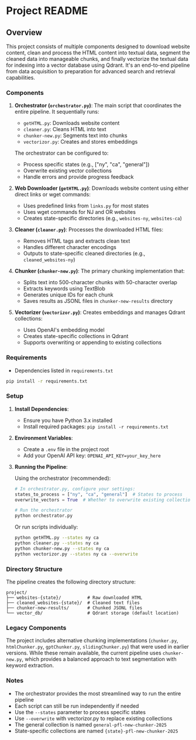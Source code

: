 # Project README

## Overview

This project consists of multiple components designed to download website content, clean and process the HTML content into textual data, segment the cleaned data into manageable chunks, and finally vectorize the textual data for indexing into a vector database using Qdrant. It's an end-to-end pipeline from data acquisition to preparation for advanced search and retrieval capabilities.

### Components

1. **Orchestrator (`orchestrator.py`)**: The main script that coordinates the entire pipeline. It sequentially runs:
   - `getHTML.py`: Downloads website content
   - `cleaner.py`: Cleans HTML into text
   - `chunker-new.py`: Segments text into chunks
   - `vectorizor.py`: Creates and stores embeddings

   The orchestrator can be configured to:
   - Process specific states (e.g., ["ny", "ca", "general"])
   - Overwrite existing vector collections
   - Handle errors and provide progress feedback

2. **Web Downloader (`getHTML.py`)**: Downloads website content using either direct links or wget commands:
   - Uses predefined links from `links.py` for most states
   - Uses wget commands for NJ and OR websites
   - Creates state-specific directories (e.g., `websites-ny`, `websites-ca`)

3. **Cleaner (`cleaner.py`)**: Processes the downloaded HTML files:
   - Removes HTML tags and extracts clean text
   - Handles different character encodings
   - Outputs to state-specific cleaned directories (e.g., `cleaned_websites-ny`)

4. **Chunker (`chunker-new.py`)**: The primary chunking implementation that:
   - Splits text into 500-character chunks with 50-character overlap
   - Extracts keywords using TextBlob
   - Generates unique IDs for each chunk
   - Saves results as JSONL files in `chunker-new-results` directory

5. **Vectorizer (`vectorizor.py`)**: Creates embeddings and manages Qdrant collections:
   - Uses OpenAI's embedding model
   - Creates state-specific collections in Qdrant
   - Supports overwriting or appending to existing collections

### Requirements

- Dependencies listed in `requirements.txt`
  
```bash
pip install -r requirements.txt
```

### Setup

1. **Install Dependencies**:
    - Ensure you have Python 3.x installed
    - Install required packages: `pip install -r requirements.txt`

2. **Environment Variables**:
    - Create a `.env` file in the project root
    - Add your OpenAI API key: `OPENAI_API_KEY=your_key_here`

3. **Running the Pipeline**:

   Using the orchestrator (recommended):
   ```python
   # In orchestrator.py, configure your settings:
   states_to_process = ["ny", "ca", "general"]  # States to process
   overwrite_vectors = True  # Whether to overwrite existing collections
   
   # Run the orchestrator
   python orchestrator.py
   ```

   Or run scripts individually:
   ```bash
   python getHTML.py --states ny ca
   python cleaner.py --states ny ca
   python chunker-new.py --states ny ca
   python vectorizor.py --states ny ca --overwrite
   ```

### Directory Structure

The pipeline creates the following directory structure:
```
project/
├── websites-{state}/          # Raw downloaded HTML
├── cleaned_websites-{state}/  # Cleaned text files
├── chunker-new-results/       # Chunked JSONL files
└── vector_db/                 # Qdrant storage (default location)
```

### Legacy Components

The project includes alternative chunking implementations (`chunker.py`, `htmlChunker.py`, `gptChunker.py`, `slidingChunker.py`) that were used in earlier versions. While these remain available, the current pipeline uses `chunker-new.py`, which provides a balanced approach to text segmentation with keyword extraction.

### Notes

- The orchestrator provides the most streamlined way to run the entire pipeline
- Each script can still be run independently if needed
- Use the `--states` parameter to process specific states
- Use `--overwrite` with vectorizor.py to replace existing collections
- The general collection is named `general-pfl-new-chunker-2025`
- State-specific collections are named `{state}-pfl-new-chunker-2025`

